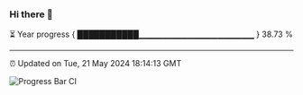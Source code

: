 ### Hi there 👋

⏳ Year progress { ███████████▁▁▁▁▁▁▁▁▁▁▁▁▁▁▁▁▁▁▁ } 38.73 %

---

⏰ Updated on Tue, 21 May 2024 18:14:13 GMT

![Progress Bar CI](https://github.com/liununu/liununu/workflows/Progress%20Bar%20CI/badge.svg)
